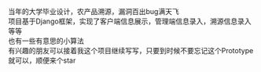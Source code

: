 当年的大学毕业设计，农产品溯源，漏洞百出bug满天飞<br>
项目基于Django框架，实现了客户端信息展示，管理端信息录入，溯源信息录入等等<br>
也有一些有意思的小算法<br>
有兴趣的朋友可以接着我这个项目继续写写，只要到时候不要忘记这个Prototype就可以，顺便来个star<br>
